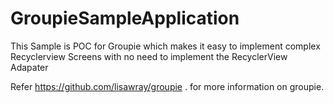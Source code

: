 # GroupieSampleApplication
This Sample is POC for Groupie which makes it easy to implement complex Recyclerview Screens with no need to implement the RecyclerView Adapater

Refer https://github.com/lisawray/groupie .  for more information on groupie.


